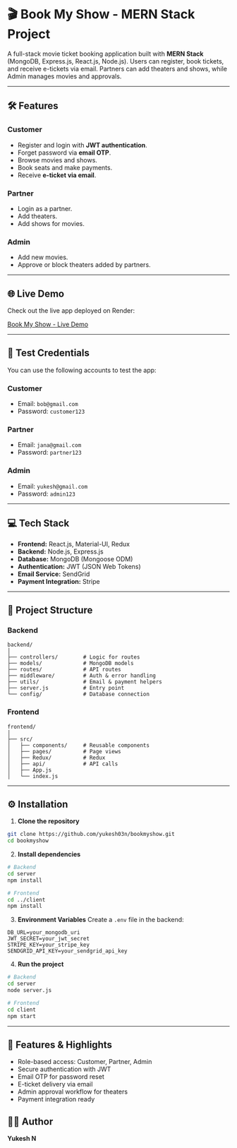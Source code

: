 # 🎬 Book My Show - MERN Stack Project

A full-stack movie ticket booking application built with **MERN Stack** (MongoDB, Express.js, React.js, Node.js). Users can register, book tickets, and receive e-tickets via email. Partners can add theaters and shows, while Admin manages movies and approvals.

---

## 🛠 Features

### **Customer**

* Register and login with **JWT authentication**.
* Forget password via **email OTP**.
* Browse movies and shows.
* Book seats and make payments.
* Receive **e-ticket via email**.

### **Partner**

* Login as a partner.
* Add theaters.
* Add shows for movies.

### **Admin**

* Add new movies.
* Approve or block theaters added by partners.

---

## 🌐 Live Demo

Check out the live app deployed on Render:

[Book My Show - Live Demo](https://bookmyshow-3oi0.onrender.com)

---

## 🔑 Test Credentials

You can use the following accounts to test the app:

### Customer

* Email: `bob@gmail.com`
* Password: `customer123`

### Partner

* Email: `jana@gmail.com`
* Password: `partner123`

### Admin

* Email: `yukesh@gmail.com`
* Password: `admin123`

---

## 💻 Tech Stack

* **Frontend:** React.js, Material-UI, Redux
* **Backend:** Node.js, Express.js
* **Database:** MongoDB (Mongoose ODM)
* **Authentication:** JWT (JSON Web Tokens)
* **Email Service:** SendGrid
* **Payment Integration:** Stripe

---

## 📂 Project Structure

### Backend

```
backend/
│
├── controllers/        # Logic for routes
├── models/             # MongoDB models
├── routes/             # API routes
├── middleware/         # Auth & error handling
├── utils/              # Email & payment helpers
├── server.js           # Entry point
└── config/             # Database connection
```

### Frontend

```
frontend/
│
├── src/
│   ├── components/     # Reusable components
│   ├── pages/          # Page views
│   ├── Redux/          # Redux
│   ├── api/            # API calls
│   ├── App.js
│   └── index.js
```

---

## ⚙ Installation

1. **Clone the repository**

```bash
git clone https://github.com/yukesh03n/bookmyshow.git
cd bookmyshow
```

2. **Install dependencies**

```bash
# Backend
cd server
npm install

# Frontend
cd ../client
npm install
```

3. **Environment Variables**
   Create a `.env` file in the backend:

```
DB_URL=your_mongodb_uri
JWT_SECRET=your_jwt_secret
STRIPE_KEY=your_stripe_key
SENDGRID_API_KEY=your_sendgrid_api_key
```

4. **Run the project**

```bash
# Backend
cd server
node server.js

# Frontend
cd client
npm start
```

---

## 🔑 Features & Highlights

* Role-based access: Customer, Partner, Admin
* Secure authentication with JWT
* Email OTP for password reset
* E-ticket delivery via email
* Admin approval workflow for theaters
* Payment integration ready

## 👨‍💻 Author

**Yukesh N**
